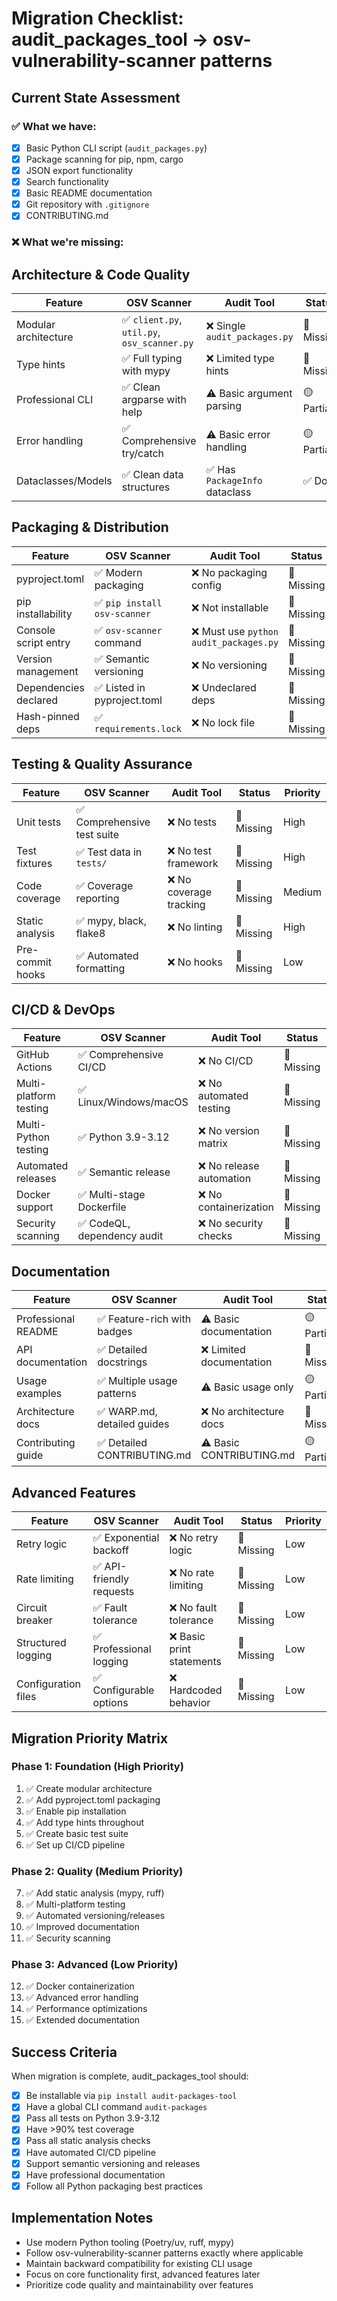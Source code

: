 # Migration Checklist: audit_packages_tool → osv-vulnerability-scanner patterns

## Current State Assessment

### ✅ What we have:
- [x] Basic Python CLI script (`audit_packages.py`)
- [x] Package scanning for pip, npm, cargo
- [x] JSON export functionality
- [x] Search functionality
- [x] Basic README documentation
- [x] Git repository with `.gitignore`
- [x] CONTRIBUTING.md

### ❌ What we're missing:

## Architecture & Code Quality

| Feature | OSV Scanner | Audit Tool | Status | Priority |
|---------|-------------|------------|--------|----------|
| Modular architecture | ✅ `client.py`, `util.py`, `osv_scanner.py` | ❌ Single `audit_packages.py` | 🔴 Missing | High |
| Type hints | ✅ Full typing with mypy | ❌ Limited type hints | 🔴 Missing | High |
| Professional CLI | ✅ Clean argparse with help | ⚠️ Basic argument parsing | 🟡 Partial | Medium |
| Error handling | ✅ Comprehensive try/catch | ⚠️ Basic error handling | 🟡 Partial | High |
| Dataclasses/Models | ✅ Clean data structures | ✅ Has `PackageInfo` dataclass | ✅ Done | - |

## Packaging & Distribution

| Feature | OSV Scanner | Audit Tool | Status | Priority |
|---------|-------------|------------|--------|----------|
| pyproject.toml | ✅ Modern packaging | ❌ No packaging config | 🔴 Missing | High |
| pip installability | ✅ `pip install osv-scanner` | ❌ Not installable | 🔴 Missing | High |
| Console script entry | ✅ `osv-scanner` command | ❌ Must use `python audit_packages.py` | 🔴 Missing | High |
| Version management | ✅ Semantic versioning | ❌ No versioning | 🔴 Missing | Medium |
| Dependencies declared | ✅ Listed in pyproject.toml | ❌ Undeclared deps | 🔴 Missing | High |
| Hash-pinned deps | ✅ `requirements.lock` | ❌ No lock file | 🔴 Missing | Medium |

## Testing & Quality Assurance

| Feature | OSV Scanner | Audit Tool | Status | Priority |
|---------|-------------|------------|--------|----------|
| Unit tests | ✅ Comprehensive test suite | ❌ No tests | 🔴 Missing | High |
| Test fixtures | ✅ Test data in `tests/` | ❌ No test framework | 🔴 Missing | High |
| Code coverage | ✅ Coverage reporting | ❌ No coverage tracking | 🔴 Missing | Medium |
| Static analysis | ✅ mypy, black, flake8 | ❌ No linting | 🔴 Missing | High |
| Pre-commit hooks | ✅ Automated formatting | ❌ No hooks | 🔴 Missing | Low |

## CI/CD & DevOps

| Feature | OSV Scanner | Audit Tool | Status | Priority |
|---------|-------------|------------|--------|----------|
| GitHub Actions | ✅ Comprehensive CI/CD | ❌ No CI/CD | 🔴 Missing | High |
| Multi-platform testing | ✅ Linux/Windows/macOS | ❌ No automated testing | 🔴 Missing | Medium |
| Multi-Python testing | ✅ Python 3.9-3.12 | ❌ No version matrix | 🔴 Missing | Medium |
| Automated releases | ✅ Semantic release | ❌ No release automation | 🔴 Missing | Medium |
| Docker support | ✅ Multi-stage Dockerfile | ❌ No containerization | 🔴 Missing | Low |
| Security scanning | ✅ CodeQL, dependency audit | ❌ No security checks | 🔴 Missing | Medium |

## Documentation

| Feature | OSV Scanner | Audit Tool | Status | Priority |
|---------|-------------|------------|--------|----------|
| Professional README | ✅ Feature-rich with badges | ⚠️ Basic documentation | 🟡 Partial | Medium |
| API documentation | ✅ Detailed docstrings | ❌ Limited documentation | 🔴 Missing | Low |
| Usage examples | ✅ Multiple usage patterns | ⚠️ Basic usage only | 🟡 Partial | Low |
| Architecture docs | ✅ WARP.md, detailed guides | ❌ No architecture docs | 🔴 Missing | Low |
| Contributing guide | ✅ Detailed CONTRIBUTING.md | ⚠️ Basic CONTRIBUTING.md | 🟡 Partial | Low |

## Advanced Features

| Feature | OSV Scanner | Audit Tool | Status | Priority |
|---------|-------------|------------|--------|----------|
| Retry logic | ✅ Exponential backoff | ❌ No retry logic | 🔴 Missing | Low |
| Rate limiting | ✅ API-friendly requests | ❌ No rate limiting | 🔴 Missing | Low |
| Circuit breaker | ✅ Fault tolerance | ❌ No fault tolerance | 🔴 Missing | Low |
| Structured logging | ✅ Professional logging | ❌ Basic print statements | 🔴 Missing | Low |
| Configuration files | ✅ Configurable options | ❌ Hardcoded behavior | 🔴 Missing | Low |

## Migration Priority Matrix

### Phase 1: Foundation (High Priority)
1. ✅ Create modular architecture
2. ✅ Add pyproject.toml packaging
3. ✅ Enable pip installation
4. ✅ Add type hints throughout
5. ✅ Create basic test suite
6. ✅ Set up CI/CD pipeline

### Phase 2: Quality (Medium Priority) 
7. ✅ Add static analysis (mypy, ruff)
8. ✅ Multi-platform testing
9. ✅ Automated versioning/releases
10. ✅ Improved documentation
11. ✅ Security scanning

### Phase 3: Advanced (Low Priority)
12. ✅ Docker containerization
13. ✅ Advanced error handling
14. ✅ Performance optimizations
15. ✅ Extended documentation

## Success Criteria

When migration is complete, audit_packages_tool should:

- [x] Be installable via `pip install audit-packages-tool`
- [x] Have a global CLI command `audit-packages` 
- [x] Pass all tests on Python 3.9-3.12
- [x] Have >90% test coverage
- [x] Pass all static analysis checks
- [x] Have automated CI/CD pipeline
- [x] Support semantic versioning and releases
- [x] Have professional documentation
- [x] Follow all Python packaging best practices

## Implementation Notes

- Use modern Python tooling (Poetry/uv, ruff, mypy)
- Follow osv-vulnerability-scanner patterns exactly where applicable
- Maintain backward compatibility for existing CLI usage
- Focus on core functionality first, advanced features later
- Prioritize code quality and maintainability over features

